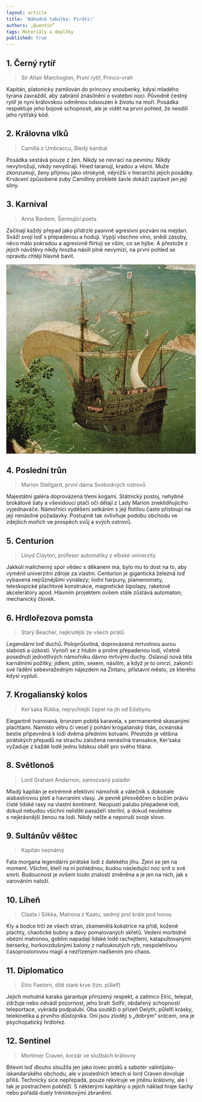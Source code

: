 ```yaml
---
layout: article
title: 'Náhodná tabulka: Piráti!'
authors: „Quentin“
tags: Materiály a doplňky
published: true
---
```


## 1. Černý rytíř

> Sir Altair Marchogion, První rytíř, Princo-vrah

Kapitán, platonicky zamilován do princovy snoubenky, kdysi mladého tyrana zavraždil, aby zabránil znásilnění o svatební noci. Původně čestný rytíř je nyní královskou odměnou odsouzen k životu na moři. Posádka respektuje jeho bojové schopnosti, ale je vidět na první pohled, že nesdílí jeho rytířský kód.

## 2. Královna vlků

> Camilla z Umbraccu, Bledý kanibal

Posádka sestává pouze z žen. Nikdy se nevrací na pevninu. Nikdy nevyhrožují, nikdy nevydírají. Hned taranují, kradou a vězní. Muže zkonzumují, ženy přijmou jako otrokyně, nějnižší v hierarchii jejich posádky. Krvácení způsobené zuby Camilliny prokleté šavle dokáží zastavit jen její sliny.

## 3. Karnival

> Anna Bardem, Šermující poeta

Začínají každý přepad jako přidrzlé pasivně agresivní pozvání na mejdan. Sváží svoji loď s přepadenou a hodují. Vypijí všechno víno, snědí zásoby, něco málo pokradou a agresivně flirtují se vším, co se hýbe. A přestože z jejich návštěvy nikdy hrozba násilí plně nevymizí, na první pohled se opravdu chtějí hlavně bavit.

![](pirati-drakkar70-opt.jpg)

## 4. Poslední trůn

> Marion Stellgard, první dáma Svobodných ostrovů

Majestátní galéra doprovázená třemi kogami. Státnický postoj, nehybné brokátové šaty a vševidoucí ptačí oči dělají z Lady Marion zneklidňujícího vyjednavače. Námořníci vyděšení setkáním s její flotilou často přistoupí na její nenásilné požadavky. Postupně tak ovlivňuje podobu obchodu ve zdejších mořích ve prospěch svůj a svých ostrovů.

## 5. Centurion

> Lloyd Clayton, profesor automatiky z elbské univerzity

Jakkoli malicherný spor vědec s děkanem má, bylo mu to dost na to, aby vyměnil univerzitní zdroje za vlastní. Centurion je gigantická železná loď vybavená nejrůznějšími vynálezy; lodní harpuny, plamenomety, teleskopické plachtové konstrukce, magnetické šípolapy, raketové akcelerátory apod. Hlavním projektem ovšem stále zůstává automaton; mechanický človek.

## 6. Hrdlořezova pomsta

> Starý Beacher, nejkrutější ze všech pirátů

Legendární loď duchů. Poloprůsvitná, doprovázená mrtvolnou aurou slabosti a úzkosti. Vynoří se z hlubin a prolne přepadenou lodí, včetně posednutí jednotlivých námořníku dávno mrtvými duchy. Oslavují nová těla karnálními požitky; jídlem, pitím, sexem, násilím, a když je to omrzí, zakončí své řádění sebevražedným nájezdem na Zintaru, přístavní město, ze kterého kdysi vypluli.

## 7. Krogalianský kolos

> Ker’saka Rükka, nejrychlejší čepel na jih od Edsbynu

Elegantně tvarovaná, bronzem pobitá karavela, s permanentně skasanými plachtami. Namísto větru či vesel ji pohání krogalianský titán, oceánská bestie připevněná k lodi dvěma předními kotvami. Přestože je většina pirátských přepadů na strachu založená nenásilná transakce, Ker’saka vyžaduje z každé lodě jednu lidskou oběť pro svého titána.

## 8. Světlonoš

> Lord Graham Andarnon, samozvaný paladin

Mladý kapitán je extrémně efektivní námořník a válečník s dokonale alabastrovou pletí a havraními vlasy. Je pevně přesvědčen o božím právu čisté lidské rasy na vlastní kontinent. Neopustí palubu přepadené lodi, dokud nebudou všichni nelidští pasažéři sterilní, a dokud neulehne s nejkrásnější ženou na lodi. Nikdy nelže a neporuší svoje slovo.

## 9. Sultánův věštec

> Kapitán neznámý

Fata morgana legendární pirátské lodi z dalekého jihu. Zjeví se jen na moment. Všichni, kteří na ni pohlédnou, budou následující noc snít o své smrti. Budoucnost je ovšem touto znalostí změněna a je jen na nich, jak s varováním naloží.

## 10. Líheň

> Claata i Sökka, Matrona z Kaatu, sedmý prst krále pod horou

Kly a bodce trčí ze všech stran, zkamenělá kokatrice na přídi, kožené plachty, chaotické bubny a davy pomalovaných skřetů. Vedeni morbidně obézní matronou, goblini napadají lidské lodě rachejtlemi, katapultovanými berserky, horkovzdušnými balony z nafouknutých ryb, nespolehlivou časoprostorovou magií a nezřízeným nadšením pro chaos.

## 11. Diplomatico

> Elric Faelorn, dítě staré krve (tzn. půlelf)

Jejich mohutná karaka garantuje přirozený respekt, a zatímco Elric, telepat, zdržuje nebo odvádí pozornost, jeho bratr Solfir, obdařený schopností teleportace, vykrádá podpalubí. Oba soutěží o přízeň Delyth, půlelfí krásky, telekinetika a prvního důstojníka. Oni jsou zloději s „dobrým“ srdcem, ona je psychopatický hrdlořez.

## 12. Sentinel

> Mortimer Craven, korzár ve službách královny

Bitevní loď dlouho sloužila jen jako lovec pirátů a sabotér valintijsko-iskandarského obchodu, ale v posledních letech si lord Craven dovoluje příliš. Technicky sice nepřepadá, pouze rekvíruje ve jménu královny, ale i tak je postrachem pobřeží. S některými kapitány o jejich náklad hraje šachy nebo pořádá duely tréninkovými zbraněmi.
